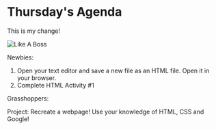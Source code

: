 Thursday's Agenda
=================

This is my change!

![Like A Boss](https://media.giphy.com/media/ZhpVK9YhTyRLa/giphy.gif)

Newbies:

1. Open your text editor and save a new file as an HTML file. Open it in your browser.
2. Complete HTML Activity #1


Grasshoppers:

Project: Recreate a webpage! Use your knowledge of HTML, CSS and Google!


